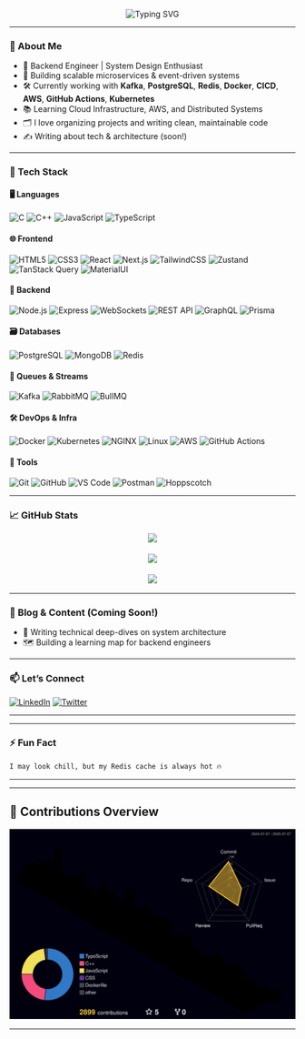 <!-- Banner -->
<p align="center">
  <img src="https://readme-typing-svg.demolab.com?font=Fira+Code&weight=500&size=24&pause=1000&color=00C1FF&center=true&vCenter=true&width=435&lines=Hey+there!+I'm+%F0%9F%91%8B;A+Passionate+Backend+Engineer;Building+Scalable+Systems+%F0%9F%9B%A0%EF%B8%8F;Lifelong+Learner+%F0%9F%93%9A+%7C+Tech+Builder+%F0%9F%AA%96" alt="Typing SVG" />
</p>

---

### 👋 About Me

- 🧠 Backend Engineer | System Design Enthusiast  
- 🚀 Building scalable microservices & event-driven systems  
- 🛠 Currently working with **Kafka**, **PostgreSQL**, **Redis**, **Docker**, **CICD**, **AWS**, **GitHub Actions**, **Kubernetes**
- 📚 Learning Cloud Infrastructure, AWS, and Distributed Systems
- 🗂 I love organizing projects and writing clean, maintainable code  
- ✍️ Writing about tech & architecture (soon!)

---

### 🧰 Tech Stack

#### 🖥 Languages
![C](https://img.shields.io/badge/C-00599C?style=flat-square&logo=c&logoColor=white)
![C++](https://img.shields.io/badge/C%2B%2B-00599C?style=flat-square&logo=c%2B%2B&logoColor=white)
![JavaScript](https://img.shields.io/badge/JavaScript-F7DF1E?style=flat-square&logo=javascript&logoColor=black)
![TypeScript](https://img.shields.io/badge/TypeScript-3178C6?style=flat-square&logo=typescript&logoColor=white)

#### 🌐 Frontend
![HTML5](https://img.shields.io/badge/HTML5-E34F26?style=flat-square&logo=html5&logoColor=white)
![CSS3](https://img.shields.io/badge/CSS3-1572B6?style=flat-square&logo=css3&logoColor=white)
![React](https://img.shields.io/badge/React-61DAFB?style=flat-square&logo=react&logoColor=black)
![Next.js](https://img.shields.io/badge/Next.js-000000?style=flat-square&logo=nextdotjs&logoColor=white)
![TailwindCSS](https://img.shields.io/badge/TailwindCSS-38B2AC?style=flat-square&logo=tailwind-css&logoColor=white)
![Zustand](https://img.shields.io/badge/Zustand-000000?style=flat-square&logo=z&logoColor=white)
![TanStack Query](https://img.shields.io/badge/TanStack%20Query-FF4154?style=flat-square&logo=react-query&logoColor=white)
![MaterialUI](https://img.shields.io/badge/MUI-007FFF?style=flat-square&logo=mui&logoColor=white)

#### 🧪 Backend
![Node.js](https://img.shields.io/badge/Node.js-339933?style=flat-square&logo=nodedotjs&logoColor=white)
![Express](https://img.shields.io/badge/Express-000000?style=flat-square&logo=express&logoColor=white)
![WebSockets](https://img.shields.io/badge/WebSockets-FF6B00?style=flat-square)
![REST API](https://img.shields.io/badge/REST-25A162?style=flat-square)
![GraphQL](https://img.shields.io/badge/GraphQL-E10098?style=flat-square&logo=graphql&logoColor=white)
![Prisma](https://img.shields.io/badge/Prisma-2D3748?style=flat-square&logo=prisma&logoColor=white)

#### 🗃 Databases
![PostgreSQL](https://img.shields.io/badge/PostgreSQL-336791?style=flat-square&logo=postgresql&logoColor=white)
![MongoDB](https://img.shields.io/badge/MongoDB-47A248?style=flat-square&logo=mongodb&logoColor=white)
![Redis](https://img.shields.io/badge/Redis-DC382D?style=flat-square&logo=redis&logoColor=white)

#### 📩 Queues & Streams
![Kafka](https://img.shields.io/badge/Kafka-231F20?style=flat-square&logo=apachekafka&logoColor=white)
![RabbitMQ](https://img.shields.io/badge/RabbitMQ-FF6600?style=flat-square&logo=rabbitmq&logoColor=white)
![BullMQ](https://img.shields.io/badge/BullMQ-DD0031?style=flat-square)

#### 🛠 DevOps & Infra
![Docker](https://img.shields.io/badge/Docker-2496ED?style=flat-square&logo=docker&logoColor=white)
![Kubernetes](https://img.shields.io/badge/Kubernetes-326CE5?style=flat-square&logo=kubernetes&logoColor=white)
![NGINX](https://img.shields.io/badge/Nginx-009639?style=flat-square&logo=nginx&logoColor=white)
![Linux](https://img.shields.io/badge/Linux-FCC624?style=flat-square&logo=linux&logoColor=black)
![AWS](https://img.shields.io/badge/AWS-FF9900?style=flat-square&logo=amazonaws&logoColor=white)
![GitHub Actions](https://img.shields.io/badge/GitHub%20Actions-2088FF?style=flat-square&logo=githubactions&logoColor=white)

#### 🧰 Tools
![Git](https://img.shields.io/badge/Git-F05032?style=flat-square&logo=git&logoColor=white)
![GitHub](https://img.shields.io/badge/GitHub-181717?style=flat-square&logo=github&logoColor=white)
![VS Code](https://img.shields.io/badge/VS%20Code-007ACC?style=flat-square&logo=visual-studio-code&logoColor=white)
![Postman](https://img.shields.io/badge/Postman-FF6C37?style=flat-square&logo=postman&logoColor=white)
![Hoppscotch](https://img.shields.io/badge/Hoppscotch-27C3FF?style=flat-square&logo=hoppscotch&logoColor=white)

---

### 📈 GitHub Stats

<div align="center">
  <img src="https://github-readme-streak-stats.herokuapp.com/?user=developer-mohitsoni&theme=tokyonight&hide_border=true" />
  <br /><br />
  <img src="https://github-readme-stats.vercel.app/api?username=developer-mohitsoni&show_icons=true&theme=tokyonight&hide_border=true" />
  <br /><br />
  <img src="https://github-readme-stats.vercel.app/api/top-langs/?username=developer-mohitsoni&layout=compact&theme=tokyonight&hide_border=true" />
</div>

---

### 📝 Blog & Content (Coming Soon!)

<!-- Add links when available -->
- 🧾 Writing technical deep-dives on system architecture  
- 🗺️ Building a learning map for backend engineers  

---

### 📫 Let’s Connect

[![LinkedIn](https://img.shields.io/badge/LinkedIn-0077B5?style=flat-square&logo=linkedin&logoColor=white)](https://www.linkedin.com/in/mohit-soni-781b6b250/)
[![Twitter](https://img.shields.io/badge/X-%23000000.svg?style=flat-square&logo=X&logoColor=white)](https://x.com/MohitSoni2002)

<!-- [![Portfolio](https://img.shields.io/badge/Portfolio-000000?style=flat-square&logo=github&logoColor=white)](https://yourwebsite.com) -->

---

---

### ⚡ Fun Fact

```txt
I may look chill, but my Redis cache is always hot 🔥
```

---

---
## 🧠 Contributions Overview

<p align="center">
  <img src="./profile-3d-contrib/profile-night-rainbow.svg" alt="3D Contributions" width="700" />
</p>

---
